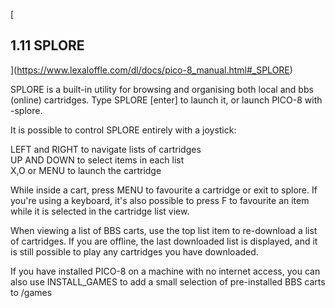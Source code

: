 [

1.11 SPLORE
-----------

](https://www.lexaloffle.com/dl/docs/pico-8_manual.html#_SPLORE)

SPLORE is a built-in utility for browsing and organising both local and bbs (online) cartridges. Type SPLORE \[enter\] to launch it, or launch PICO-8 with -splore.

It is possible to control SPLORE entirely with a joystick:

LEFT and RIGHT to navigate lists of cartridges  
UP AND DOWN to select items in each list  
X,O or MENU to launch the cartridge  

While inside a cart, press MENU to favourite a cartridge or exit to splore. If you're using a keyboard, it's also possible to press F to favourite an item while it is selected in the cartridge list view.

When viewing a list of BBS carts, use the top list item to re-download a list of cartridges. If you are offline, the last downloaded list is displayed, and it is still possible to play any cartridges you have downloaded.

If you have installed PICO-8 on a machine with no internet access, you can also use INSTALL\_GAMES to add a small selection of pre-installed BBS carts to /games

